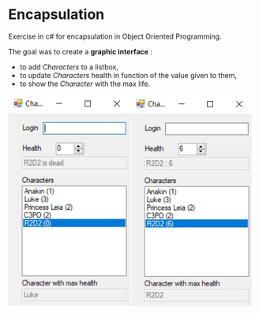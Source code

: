 # Encapsulation

Exercise in c# for encapsulation in Object Oriented Programming.

The goal was to create a **graphic interface** :
* to add *Characters* to a listbox,
* to update *Characters* health in function of the value given to them,
* to show the *Character* with the max life.

![Graphic interface](STAR_WARS.jpg)




